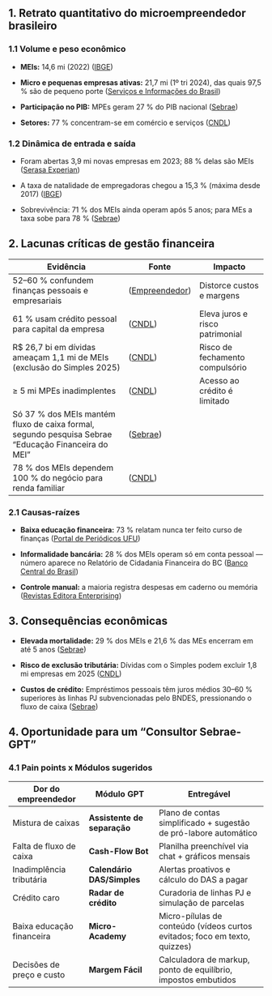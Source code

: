 ## **1\. Retrato quantitativo do microempreendedor brasileiro**

### **1.1 Volume e peso econômico**

* **MEIs:** 14,6 mi (2022) ([IBGE](https://www.ibge.gov.br/estatisticas/economicas/outras-estatisticas-economicas/38014-estatisticas-dos-cadastros-de-microempreendedores-individuais.html?utm_source=chatgpt.com))

* **Micro e pequenas empresas ativas:** 21,7 mi (1º tri 2024), das quais 97,5 % são de pequeno porte ([Serviços e Informações do Brasil](https://www.gov.br/empresas-e-negocios/pt-br/mapa-de-empresas/boletins/mapa-de-empresas-boletim-1o-quadrimestre-2024.pdf?utm_source=chatgpt.com))

* **Participação no PIB:** MPEs geram 27 % do PIB nacional ([Sebrae](https://sebrae.com.br/sites/PortalSebrae/ufs/mt/noticias/micro-e-pequenas-empresas-geram-27-do-pib-do-brasil%2Cad0fc70646467410VgnVCM2000003c74010aRCRD?utm_source=chatgpt.com))

* **Setores:** 77 % concentram-se em comércio e serviços ([CNDL](https://cndl.org.br/varejosa/77-das-mpes-brasileiras-sao-do-setor-de-comercio-e-servicos/?utm_source=chatgpt.com))

### **1.2 Dinâmica de entrada e saída**

* Foram abertas 3,9 mi novas empresas em 2023; 88 % delas são MEIs ([Serasa Experian](https://www.serasaexperian.com.br/sala-de-imprensa/indicadores/foram-criadas-mais-de-39-milhoes-de-empresas-em-2023-mostra-serasa-experian/?utm_source=chatgpt.com))

* A taxa de natalidade de empregadoras chegou a 15,3 % (máxima desde 2017\) ([IBGE](https://www.ibge.gov.br/estatisticas/multidominio/empreendedorismo/22649-demografia-das-empresas-e-estatisticas-de-empreendedorismo.html?utm_source=chatgpt.com))

* Sobrevivência: 71 % dos MEIs ainda operam após 5 anos; para MEs a taxa sobe para 78 % ([Sebrae](https://sebrae.com.br/sites/PortalSebrae/artigos/a-taxa-de-sobrevivencia-das-empresas-no-brasil%2Cd5147a3a415f5810VgnVCM1000001b00320aRCRD?utm_source=chatgpt.com))

## **2\. Lacunas críticas de gestão financeira**

| Evidência | Fonte | Impacto |
| ----- | ----- | ----- |
| 52–60 % confundem finanças pessoais e empresariais | ([Empreendedor](https://empreendedor.com.br/negocios/mais-de-50-dos-empreendedores-misturam-o-caixa-da-empresa-com-as-financas-pessoais/?utm_source=chatgpt.com)) | Distorce custos e margens |
| 61 % usam crédito pessoal para capital da empresa | ([CNDL](https://cndl.org.br/varejosa/61-dos-donos-de-mpes-recorreram-a-emprestimos-pessoais-para-financiar-a-propria-empresa/?utm_source=chatgpt.com)) | Eleva juros e risco patrimonial |
| R$ 26,7 bi em dívidas ameaçam 1,1 mi de MEIs (exclusão do Simples 2025\) | ([CNDL](https://cndl.org.br/varejosa/meis-e-pequenas-empresas-tem-ate-janeiro-para-regularizar-dividas-e-manter-simples-nacional/?utm_source=chatgpt.com)) | Risco de fechamento compulsório |
| ≥ 5 mi MPEs inadimplentes | ([CNDL](https://cndl.org.br/varejosa/gestao-financeira-nao-precisa-ser-bicho-de-sete-cabecas/?utm_source=chatgpt.com)) | Acesso ao crédito é limitado |
| Só 37 % dos MEIs mantém fluxo de caixa formal, segundo pesquisa Sebrae “Educação Financeira do MEI” | ([Sebrae](https://sebrae.com.br/sites/PortalSebrae/estudos_pesquisas/outros-estudosdestaque18%2Cc61af925817b3410VgnVCM2000003c74010aRCRD?utm_source=chatgpt.com)) |  |
| 78 % dos MEIs dependem 100 % do negócio para renda familiar | ([CNDL](https://cndl.org.br/varejosa/77-das-mpes-brasileiras-sao-do-setor-de-comercio-e-servicos/?utm_source=chatgpt.com)) |  |

### **2.1 Causas-raízes**

* **Baixa educação financeira:** 73 % relatam nunca ter feito curso de finanças ([Portal de Periódicos UFU](https://seer.ufu.br/index.php/RevistaMiP/article/download/71860/38502/335357?utm_source=chatgpt.com))

* **Informalidade bancária:** 28 % dos MEIs operam só em conta pessoal — número aparece no Relatório de Cidadania Financeira do BC ([Banco Central do Brasil](https://www.bcb.gov.br/nor/relcidfin/cap01.html?utm_source=chatgpt.com))

* **Controle manual:** a maioria registra despesas em caderno ou memória ([Revistas Editora Enterprising](https://www.revistas.editoraenterprising.net/index.php/regmpe/article/view/865?utm_source=chatgpt.com))

## **3\. Consequências econômicas**

* **Elevada mortalidade:** 29 % dos MEIs e 21,6 % das MEs encerram em até 5 anos ([Sebrae](https://sebrae.com.br/sites/PortalSebrae/artigos/a-taxa-de-sobrevivencia-das-empresas-no-brasil%2Cd5147a3a415f5810VgnVCM1000001b00320aRCRD?utm_source=chatgpt.com))

* **Risco de exclusão tributária:** Dívidas com o Simples podem excluir 1,8 mi empresas em 2025 ([CNDL](https://cndl.org.br/varejosa/meis-e-pequenas-empresas-tem-ate-janeiro-para-regularizar-dividas-e-manter-simples-nacional/?utm_source=chatgpt.com))

* **Custos de crédito:** Empréstimos pessoais têm juros médios 30–60 % superiores às linhas PJ subvencionadas pelo BNDES, pressionando o fluxo de caixa ([Sebrae](https://sebrae.com.br/sites/PortalSebrae/artigos/gestao-financeira-para-2023%2C1f3c612070535810VgnVCM100000d701210aRCRD?utm_source=chatgpt.com))

## **4\. Oportunidade para um “Consultor Sebrae-GPT”**

### **4.1 Pain points x Módulos sugeridos**

| Dor do empreendedor | Módulo GPT | Entregável |
| ----- | ----- | ----- |
| Mistura de caixas | **Assistente de separação** | Plano de contas simplificado \+ sugestão de pró-labore automático |
| Falta de fluxo de caixa | **Cash-Flow Bot** | Planilha preenchível via chat \+ gráficos mensais |
| Inadimplência tributária | **Calendário DAS/Simples** | Alertas proativos e cálculo do DAS a pagar |
| Crédito caro | **Radar de crédito** | Curadoria de linhas PJ e simulação de parcelas |
| Baixa educação financeira | **Micro-Academy** | Micro-pílulas de conteúdo (vídeos curtos evitados; foco em texto, quizzes) |
| Decisões de preço e custo | **Margem Fácil** | Calculadora de markup, ponto de equilíbrio, impostos embutidos |

